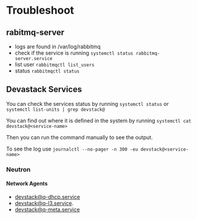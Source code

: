 # Troubleshoot

## rabitmq-server

* logs are found in /var/log/rabbitmq
* check if the service is running
``` systemctl status rabbitmq-server.service ```
* list user `rabbitmqctl list_users`
* status `rabbitmqctl status`

## Devastack Services 

You can check the services status by running `systemctl status` or `systemctl list-units | grep devstack@`

You can find out where it is defined in the system by running `systemctl cat devstack@<service-name>`

Then you can run the command manually to see the output.

To see the log use `journalctl --no-pager -n 300 -eu devstack@<service-name>`

### Neutron

#### Network Agents

* devstack@q-dhcp.service
* devstack@q-l3.service.
* devstack@q-meta.service


